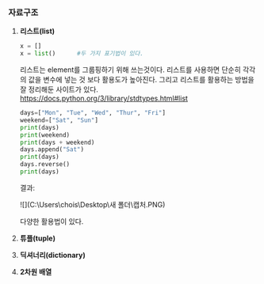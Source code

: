 ### **자료구조**

1. **리스트(list)**

   ```python
   x = []
   x = list()      #두 가지 표기법이 있다.
   ```

   리스트는 element를 그룹핑하기 위해 쓰는것이다. 리스트를 사용하면 단순히 각각의 값을 변수에 넣는 것 보다 활용도가 높아진다. 그리고 리스트를 활용하는 방법을 잘 정리해둔 사이트가 있다. https://docs.python.org/3/library/stdtypes.html#list

   ```python
   days=["Mon", "Tue", "Wed", "Thur", "Fri"]
   weekend=["Sat", "Sun"]
   print(days)
   print(weekend)
   print(days + weekend)
   days.append("Sat")
   print(days)
   days.reverse()
   print(days)
   ```

   결과:

   ![](C:\Users\chois\Desktop\새 폴더\캡처.PNG)

   다양한 활용법이 있다.

   

2. **튜플(tuple)**

3. **딕셔너리(dictionary)**

4. **2차원 배열**

   

   